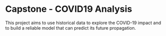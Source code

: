 # Capstone - COVID19 Analysis
This project aims to use historical data to explore the COVID-19 impact and to build a reliable model that can predict its future propagation. 
